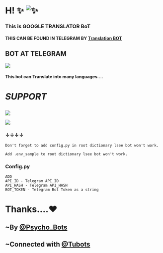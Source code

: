 # H! ✨ ![✨](https://telegra.ph/file/4ddbba57cfaacb477d098.jpg)
### This is GOOGLE TRANSLATOR BoT 
#### THIS CAN BE FOUND IN TELEGRAM BY [Translation BOT](https://t.me/PsychoTranslateBot)

## BOT AT TELEGRAM 
<a href="https://telegram.me/PsychoTranslateBot" target="_blank"><img src="https://img.shields.io/badge/Translation -BoT-black.svg?style=for-the-badge&logo=Telegram"></a> 

#### This bot can Translate into many languages....

# <p><i><b> SUPPORT </b></i></p>

<a href="https://telegram.me/Psycho_Bots" target="_blank"><img src="https://img.shields.io/badge/Join-Channel-yellow.svg?style=for-the-badge&logo=Telegram"></a>

<a href="https://telegram.me/PsychoBots_chat" target="_blank"><img src="https://img.shields.io/badge/Join-Support%20Group-red.svg?style=for-the-badge&logo=Telegram"></a>
### ↓↓↓↓
```
Don't forget to add config.py in root dictionary lsee bot won't work.
```

```
Add .env_sample to root dictionary lsee bot won't work.
```
### Config.py 
```
ADD 
API_ID - Telegram API_ID
API_HASH - Telegram API_HASH
BOT_TOKEN - Telegram Bot Token as a string 
```

# Thanks....❤️
## ~By [@Psycho_Bots](https://t.me/Psycho_Bots)
## ~Connected with [@Tubots](https://t.me/tubots)